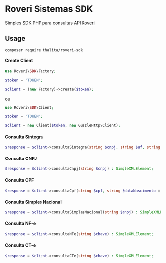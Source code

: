 # Roveri Sistemas SDK

Simples SDK PHP para consultas API [Roveri](roveri.inf.br)

## Usage

`composer require thalita/roveri-sdk`

#### Create Client
```php
use Roveri\SDK\Factory;

$token = 'TOKEN';

$client = (new Factory)->create($token);
```
ou
```php
use Roveri\SDK\Client;

$token = 'TOKEN';

$client = new Client($token, new GuzzleHttp\Client);
```

#### Consulta Sintegra
```php
$response = $client->consultaSintegra(string $cnpj, string $uf, string $inscricaoEstadual = '') : SimpleXMLElement;
```
#### Consulta CNPJ
```php
$response = $client->consultaCnpj(string $cnpj) : SimpleXMLElement;
```
#### Consulta CPF
```php
$response = $client->consultaCpf(string $cpf, string $dataNascimento = '') : SimpleXMLElement;
```
#### Consulta Simples Nacional
```php
$response = $client->consultaSimplesNacional(string $cnpj) : SimpleXMLElement;
```
#### Consulta NF-e
```php
$response = $client->consultaNFe(string $chave) : SimpleXMLElement;
```
#### Consulta CT-e
```php
$response = $client->consultaCTe(string $chave) : SimpleXMLElement;
```